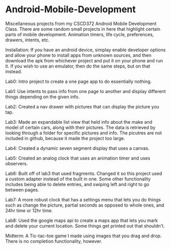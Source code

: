 # Android-Mobile-Development
Miscellaneous projects from my CSCD372 Android Mobile Development Class. There are some random small projects in here that highlight certain parts of mobile development. Animation timers, life cycle, preferences, drawers, intents, etc.

Installation: If you have an android device, simplay enable developer options and allow your phone to install apps from unknown sources, and then download the apk from whichever project and put it on your phone and run it. If you wish to use an emulator, then do the same steps, but on that instead.

Lab0: Intro project to create a one page app to do essentially nothing.

Lab1: Use intents to pass info from one page to another and display different things depending on the given info.

Lab2: Created a nav drawer with pictures that can display the picture you tap.

Lab3: Made an expandable list view that held info about the make and model of certain cars, along with their pictures. The data is retrieved by looking through a folder for specific pictures and info. The picutres are not included in github, because it made the project too large.

Lab4: Created a dynamic seven segment display that uses a canvas.

Lab5: Created an analog clock that uses an animation timer and uses observers.

Lab6: Built off of lab3 that used fragments. Changed it so this project used a custom adapter instead of the built in one. Some other functionality includes being able to delete entries, and swiping left and right to go between pages.

Lab7: A more robust clock that has a settings menu that lets you do things such as change the picture, partial seconds as opposed to whole ones, and 24hr time or 12hr time.

Lab8: Used the google maps api to create a maps app that lets you mark and delete your current location. Some things get printed out that shouldn't.

Midterm: A Tic-tac-toe game I made using images that you drag and drop. There is no completion functionality, however.
